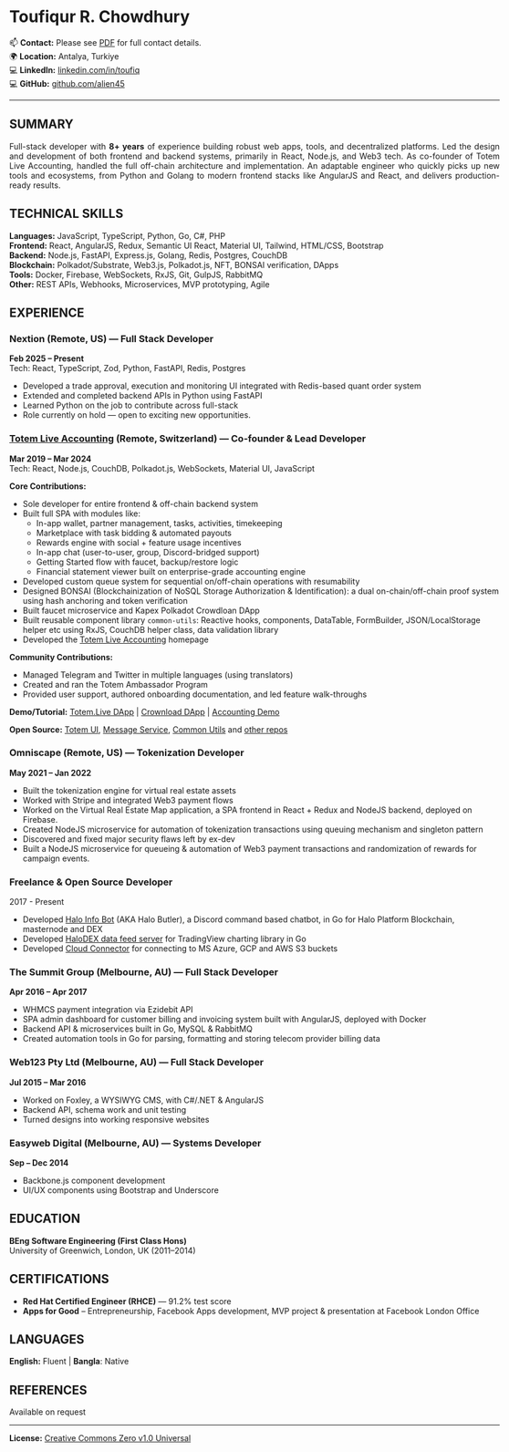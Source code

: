 <!-- PDF-IGNORE-START -->
<!-- Header block will be replaced by PDF generation script (.github/scripts/md_to_pdf.py). Make sure to keep both the script and this file update to date with contact details -->
# Toufiqur R. Chowdhury
  
📫 **Contact:** Please see [PDF](https://alien45.github.io/cv/Toufiqur_Chowdhury_CV.pdf) for full contact details.  
🌍 **Location:** Antalya, Turkiye  
💻 **LinkedIn:** [linkedin.com/in/toufiq](https://linkedin.com/in/toufiq)  
💻 **GitHub:** [github.com/alien45](https://github.com/alien45)  
<!-- PDF-IGNORE-END -->

---

## SUMMARY

<p style="text-align: justify;">
Full-stack developer with <b>8+ years</b> of experience building robust web apps, tools, and decentralized platforms. Led the design and development of both frontend and backend systems, primarily in React, Node.js, and Web3 tech. As co-founder of Totem Live Accounting, handled the full off-chain architecture and implementation. An adaptable engineer who quickly picks up new tools and ecosystems, from Python and Golang to modern frontend stacks like AngularJS and React, and delivers production-ready results.
</p>


## TECHNICAL SKILLS

**Languages:** JavaScript, TypeScript, Python, Go, C#, PHP  
**Frontend:** React, AngularJS, Redux, Semantic UI React, Material UI, Tailwind, HTML/CSS, Bootstrap  
**Backend:** Node.js, FastAPI, Express.js, Golang, Redis, Postgres, CouchDB  
**Blockchain:** Polkadot/Substrate, Web3.js, Polkadot.js, NFT, BONSAI verification, DApps  
**Tools:** Docker, Firebase, WebSockets, RxJS, Git, GulpJS, RabbitMQ  
**Other:** REST APIs, Webhooks, Microservices, MVP prototyping, Agile


## EXPERIENCE

### **Nextion (Remote, US) — Full Stack Developer**  
**Feb 2025 – Present**  
Tech: React, TypeScript, Zod, Python, FastAPI, Redis, Postgres  
- Developed a trade approval, execution and monitoring UI integrated with Redis-based quant order system  
- Extended and completed backend APIs in Python using FastAPI  
- Learned Python on the job to contribute across full-stack  
- Role currently on hold — open to exciting new opportunities.  


### **[Totem Live Accounting](https://totemaccounting.com) (Remote, Switzerland) — Co-founder & Lead Developer**  
**Mar 2019 – Mar 2024**  
Tech: React, Node.js, CouchDB, Polkadot.js, WebSockets, Material UI, JavaScript

**Core Contributions:**

- Sole developer for entire frontend & off-chain backend system  
- Built full SPA with modules like:  
    - In-app wallet, partner management, tasks, activities, timekeeping  
    - Marketplace with task bidding & automated payouts  
    - Rewards engine with social + feature usage incentives  
    - In-app chat (user-to-user, group, Discord-bridged support)  
    - Getting Started flow with faucet, backup/restore logic  
    - Financial statement viewer built on enterprise-grade accounting engine  
- Developed custom queue system for sequential on/off-chain operations with resumability  
- Designed BONSAI (Blockchainization of NoSQL Storage Authorization & Identification): a dual on-chain/off-chain proof system using hash anchoring and token verification  
- Built faucet microservice and Kapex Polkadot Crowdloan DApp  
- Built reusable component library `common-utils`: Reactive hooks, components, DataTable, FormBuilder, JSON/LocalStorage helper etc using RxJS, CouchDB helper class, data validation library  
- Developed the [Totem Live Accounting](https://totemaccounting.com/) homepage  

**Community Contributions:**  

- Managed Telegram and Twitter in multiple languages (using translators)
- Created and ran the Totem Ambassador Program
- Provided user support, authored onboarding documentation, and led feature walk-throughs

**Demo/Tutorial:**
<a href="https://youtu.be/29rViB0SFhA" title="A walk-through of some of the core features while demoing rewards claim process">Totem.Live DApp</a> 
 | <a href="https://youtu.be/qBLskkm0iDk?si=69hBxExTlMDfqZYh&t=61" title="Walk-through of how to contribute to the Totem Crowdloan on Polkadot Relaychain">Crownload DApp</a> 
 | <a href="https://www.youtube.com/live/pryr8DmVMlM?si=sKsGoO7CnRgpJ6mw&t=3080" title="Totem founder Chris D'Costa demoing the tasks module, financial statement and on-chain accounting engine at the Parity & Friends podcast">Accounting Demo</a>  

**Open Source:** 
 [Totem UI](https://gitlab.com/totem-tech/totem-ui), 
 [Message Service](https://gitlab.com/totem-tech/totem-message-service), 
 [Common Utils](https://gitlab.com/totem-tech/common-utils)
 and [other repos](https://gitlab.com/totem-tech)  


### **Omniscape (Remote, US) — Tokenization Developer**  
**May 2021 – Jan 2022**  
- Built the tokenization engine for virtual real estate assets  
- Worked with Stripe and integrated Web3 payment flows  
- Worked on the Virtual Real Estate Map application, a SPA frontend in React + Redux and NodeJS backend, deployed on Firebase.  
- Created NodeJS microservice for automation of tokenization transactions using queuing mechanism and singleton pattern  
- Discovered and fixed major security flaws left by ex-dev  
- Built a NodeJS microservice for queueing & automation of Web3 payment transactions and randomization of rewards for campaign events.  


### **Freelance & Open Source Developer**  
2017 - Present  
- Developed [Halo Info Bot](https://github.com/alien45/halo-info-bot) (AKA Halo Butler), a Discord command based chatbot, in Go for Halo Platform Blockchain, masternode and DEX  
- Developed [HaloDEX data feed server](https://github.com/alien45/halodex-chart-feed) for TradingView charting library in Go  
- Developed [Cloud Connector](https://github.com/alien45/cloud-connector) for connecting to MS Azure, GCP and AWS S3 buckets  


### **The Summit Group (Melbourne, AU) — Full Stack Developer**  
**Apr 2016 – Apr 2017**  
- WHMCS payment integration via Ezidebit API  
- SPA admin dashboard for customer billing and invoicing system built with AngularJS, deployed with Docker  
- Backend API & microservices built in Go, MySQL & RabbitMQ  
- Created automation tools in Go for parsing, formatting and storing telecom provider billing data  


### **Web123 Pty Ltd (Melbourne, AU) — Full Stack Developer**  
**Jul 2015 – Mar 2016**  
- Worked on Foxley, a WYSIWYG CMS, with C#/.NET & AngularJS  
- Backend API, schema work and unit testing  
- Turned designs into working responsive websites  


### **Easyweb Digital (Melbourne, AU) — Systems Developer**  
**Sep – Dec 2014**  
- Backbone.js component development  
- UI/UX components using Bootstrap and Underscore  


## EDUCATION

**BEng Software Engineering (First Class Hons)**  
University of Greenwich, London, UK (2011–2014)  


## CERTIFICATIONS

- **Red Hat Certified Engineer (RHCE)** — 91.2% test score
- **Apps for Good** – Entrepreneurship, Facebook Apps development, MVP project & presentation at Facebook London Office


## LANGUAGES

**English:** Fluent | **Bangla**: Native


## REFERENCES

Available on request

<!-- PDF-IGNORE-START -->
---
**License:** [Creative Commons Zero v1.0 Universal](https://alien45.github.io/cv/LICENSE)

<!-- padding for GitHub pages only -->
<style>
  body {
    padding-left: 10px;
    padding-right: 10px;
    max-width: 900px;
    margin: auto;
  }
  @media (min-width: 601px) {
    body {
      padding-left: 50px;
      padding-right: 50px;
    }
  }

  .markdown-body h1 {
    border: none;
    margin-bottom: 0;
  }
 </style>
<!-- PDF-IGNORE-END -->

